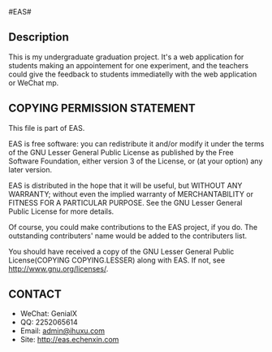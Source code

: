 #EAS#

## Description ##

This is my undergraduate graduation project. It's a web application for students making an appointement for one experiment, and the teachers could give the feedback to students immediatelly with the web application or WeChat mp.


## COPYING PERMISSION STATEMENT ##

This file is part of EAS.

EAS is free software: you can redistribute it and/or modify
it under the terms of the GNU Lesser General Public License as published by
the Free Software Foundation, either version 3 of the License, or
(at your option) any later version.

EAS is distributed in the hope that it will be useful,
but WITHOUT ANY WARRANTY; without even the implied warranty of
MERCHANTABILITY or FITNESS FOR A PARTICULAR PURPOSE. See the
GNU Lesser General Public License for more details.

Of course, you could make contributions to the EAS project, if you do.
The outstanding contributers' name would be added to the contributers list.

You should have received a copy of the GNU Lesser General Public License(COPYING COPYING.LESSER)
along with EAS.  If not, see <http://www.gnu.org/licenses/>.

## CONTACT ##

- WeChat: GenialX
- QQ: 2252065614
- Email: admin@ihuxu.com
- Site: http://eas.echenxin.com